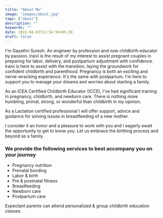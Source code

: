 ```yaml
---
title: "About Me"
image: "images/about.jpg"
tags: ["about"]
description: ""
keywords: ""
date: 2022-04-03T12:54:59+05:30
draft: false
---
```


I'm Gayathri Suresh. An engineer by profession and now childbirth educator by passion.
Iraivi is the result of my interest to assist pregnant couples in preparing for labor, delivery, and postpartum adjustment with confidence. Iraivi is here to assist with the transition, laying the groundwork for confident childbirth and parenthood. <!--more-->
Pregnancy is both an exciting and nerve-wracking experience. It's the same with postpartum. I'm here to support you to manage your dreams and worries about starting a family.

As an ICEA Certified Childbirth Educator (ICCE), I've had significant training in pregnancy, childbirth, and newborn care. There is nothing more humbling, primal, strong, or wonderful than childbirth in my opinion.

As a Lactation certified professional I will offer support, advice and guidance for solving issues in breastfeeding of a new mother.

I consider it an honor and a pleasure to work with you and I eagerly await the opportunity to get to know you. Let us embrace the birthing process and beyond as a family.

### We provide the following services to best accompany you on your journey

- Pregnancy nutrition
- Prenatal bonding
- Labor & birth
- Pre & postnatal fitness
- Breastfeeding
- Newborn care
- Postpartum care

Expectant parents can attend personalized & group childbirth education classes.

<!-- ## MY CORE VALUES

- Compassion:
    I believe that treating maternity care with compassion and a loving attitude helps families have better birth outcomes.
- Collaboration:
    I feel that surrounding Mom with a circle of support, with her at the center, is critical to her developing confidence in delivery as a regular life occurrence. As a childbirth educator, I am a part of that vital circle of support.
- Choice:
    I feel that information is essential for couples to make sound decisions. My approach is built on the presentation of evidence-based research in order for couples to have the flexibility to make informed decisions. -->